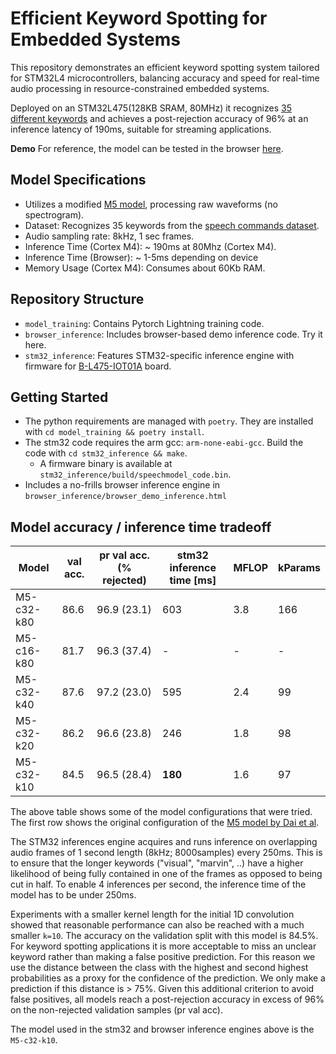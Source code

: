 # Efficient Keyword Spotting for Embedded Systems

This repository demonstrates an efficient keyword spotting system tailored for STM32L4 microcontrollers, 
balancing accuracy and speed for real-time audio processing in resource-constrained embedded systems. 

Deployed on an STM32L475(128KB SRAM, 80MHz) it recognizes [35 different keywords](model_training/dataset.py#L9-L44) and achieves a post-rejection accuracy of 96\% at an inference latency of 190ms, 
suitable for streaming applications.

**Demo** For reference, the model can be tested in the browser [here](https://www.nikbamert.com/browser_demo_inference.html).

## Model Specifications
- Utilizes a modified [M5 model](https://arxiv.org/abs/1610.00087), processing raw waveforms (no spectrogram).
- Dataset: Recognizes 35 keywords from the [speech commands dataset](https://arxiv.org/abs/1804.03209).
- Audio sampling rate: 8kHz, 1 sec frames.
- Inference Time (Cortex M4): ~ 190ms at 80Mhz (Cortex M4).
- Inference Time (Browser):  ~ 1-5ms depending on device
- Memory Usage (Cortex M4): Consumes about 60Kb RAM.

## Repository Structure
- `model_training`: Contains Pytorch Lightning training code.
- `browser_inference`: Includes browser-based demo inference code. Try it here.
- `stm32_inference`: Features STM32-specific inference engine with firmware for [B-L475-IOT01A](https://www.st.com/en/evaluation-tools/b-l475e-iot01a.html) board.

## Getting Started
- The python requirements are managed with `poetry`. They are installed with `cd model_training && poetry install`.
- The stm32 code requires the arm gcc: `arm-none-eabi-gcc`. Build the code with `cd stm32_inference && make`.
    - A firmware binary is available at `stm32_inference/build/speechmodel_code.bin`.
- Includes a no-frills browser inference engine in `browser_inference/browser_demo_inference.html` 


## Model accuracy / inference time tradeoff

| Model | val acc. | pr val acc.(% rejected) | stm32 inference time [ms] | MFLOP | kParams |
| ------------- | ------------- | ---- | ---- | ---- | ---- |
| M5-c32-k80 | 86.6 | 96.9 (23.1)| 603 | 3.8 | 166 |
| M5-c16-k80 | 81.7 | 96.3 (37.4)| -  |  - | - |
| M5-c32-k40 | 87.6 | 97.2 (23.0)| 595 |  2.4 | 99 |
| M5-c32-k20 | 86.2 | 96.6 (23.8)| 246 |  1.8 | 98 |
| M5-c32-k10 | 84.5 | 96.5 (28.4)| **180** |  1.6 | 97 |

The above table shows some of the model configurations that were tried. The first row
shows the original configuration of the [M5 model by Dai et al](https://arxiv.org/abs/1610.00087). 

The STM32 inferences engine acquires and runs inference on overlapping audio frames of 1 second length (8kHz; 8000samples)
every 250ms. This is to ensure that the longer keywords ("visual", "marvin", ..) have a higher likelihood of being fully contained
in one of the frames as opposed to being cut in half. To enable 4 inferences per second, the inference time of the model has to be under 250ms.

Experiments with a smaller kernel length for the initial 1D convolution showed that reasonable performance can also be reached with a much smaller `k=10`.
The accuracy on the validation split with this model is 84.5%. For keyword spotting applications it is more acceptable
to miss an unclear keyword rather than making a false positive prediction. For this reason we use the distance between the class with the highest and second highest probabilities
as a proxy for the confidence of the prediction. We only make a prediction if this distance is > 75%. Given this additional criterion to avoid false positives,
all models reach a post-rejection accuracy in excess of 96% on the non-rejected validation samples (pr val acc). 

The model used in the stm32 and browser inference engines above is the `M5-c32-k10`.
